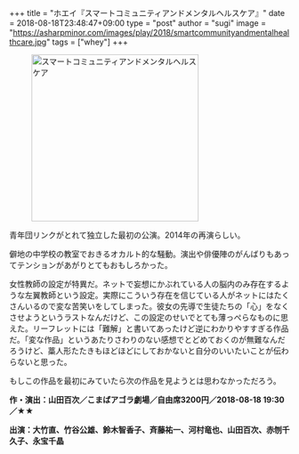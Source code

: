 +++
title = "ホエイ『スマートコミュニティアンドメンタルヘルスケア』"
date = 2018-08-18T23:48:47+09:00
type = "post"
author = "sugi"
image = "https://asharpminor.com/images/play/2018/smartcommunityandmentalhealthcare.jpg"
tags = ["whey"]
+++
<figure class="alignleft"><img src="/images/play/2018/smartcommunityandmentalhealthcare.jpg" alt="スマートコミュニティアンドメンタルヘルスケア" style="width: 300px !important;"></figure>

青年団リンクがとれて独立した最初の公演。2014年の再演らしい。

僻地の中学校の教室でおきるオカルト的な騒動。演出や俳優陣のがんばりもあってテンションがあがりとてもおもしろかった。

女性教師の設定が特異だ。ネットで妄想にかぶれている人の脳内のみ存在するような左翼教師という設定。実際にこういう存在を信じている人がネットにはたくさんいるので変な苦笑いをしてしまった。彼女の先導で生徒たちの「心」をなくさせようというラストなんだけど、この設定のせいでとても薄っぺらなものに思えた。リーフレットには「難解」と書いてあったけど逆にわかりやすすぎる作品だ。「変な作品」というあたりさわりのない感想でとどめておくのが無難なんだろうけど、藁人形たたきもほどほどにしておかないと自分のいいたいことが伝わらないと思った。

もしこの作品を最初にみていたら次の作品を見ようとは思わなかっただろう。

**作・演出：山田百次／こまばアゴラ劇場／自由席3200円／2018-08-18 19:30／★★**

**出演：大竹直、竹谷公雄、鈴木智香子、斉藤祐一、河村竜也、山田百次、赤刎千久子、永宝千晶**
